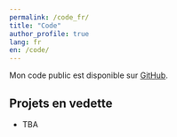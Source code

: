 ```yaml
---
permalink: /code_fr/
title: "Code"
author_profile: true
lang: fr
en: /code/
---
```


Mon code public est disponible sur [GitHub](https://github.com/itsNH98).

## Projets en vedette

- TBA
